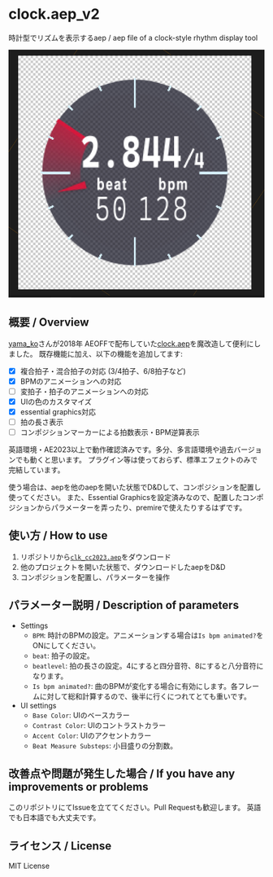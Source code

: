 # clock.aep_v2

時計型でリズムを表示するaep / aep file of a clock-style rhythm display tool

![thumbnail](assets/image.png)

## 概要 / Overview

[yama_ko](https://www.yama-ko.net/)さんが2018年 AEOFFで配布していた[clock.aep](https://x.com/yama_ko/status/1012951706005430272)を魔改造して便利にしました。
既存機能に加え、以下の機能を追加してます:

- [x] 複合拍子・混合拍子の対応 (3/4拍子、6/8拍子など)
- [x] BPMのアニメーションへの対応
- [ ] 変拍子・拍子のアニメーションへの対応
- [x] UIの色のカスタマイズ
- [x] essential graphics対応
- [ ] 拍の長さ表示
- [ ] コンポジションマーカーによる拍数表示・BPM逆算表示

英語環境・AE2023以上で動作確認済みです。多分、多言語環境や過去バージョンでも動くと思います。
プラグイン等は使っておらず、標準エフェクトのみで完結しています。

使う場合は、aepを他のaepを開いた状態でD&Dして、コンポジションを配置し使ってください。
また、Essential Graphicsを設定済みなので、配置したコンポジションからパラメーターを弄ったり、premireで使えたりするはずです。

## 使い方 / How to use

1. リポジトリから[`clk_cc2023.aep`](https://github.com/Aodaruma/clock.aep_v2/raw/refs/heads/main/clk_cc2023.aep)をダウンロード
2. 他のプロジェクトを開いた状態で、ダウンロードしたaepをD&D
3. コンポジションを配置し、パラメーターを操作

## パラメーター説明 / Description of parameters

- Settings
  - `BPM`: 時計のBPMの設定。アニメーションする場合は`Is bpm animated?`をONにしてください。
  - `beat`: 拍子の設定。
  - `beatlevel`: 拍の長さの設定。4にすると四分音符、8にすると八分音符になります。
  - `Is bpm animated?`: 曲のBPMが変化する場合に有効にします。各フレームに対して総和計算するので、後半に行くにつれてとても重いです。
- UI settings
  - `Base Color`: UIのベースカラー
  - `Contrast Color`: UIのコントラストカラー
  - `Accent Color`: UIのアクセントカラー
  - `Beat Measure Substeps`: 小目盛りの分割数。

## 改善点や問題が発生した場合 / If you have any improvements or problems

このリポジトリにてIssueを立ててください。Pull Requestも歓迎します。
英語でも日本語でも大丈夫です。

## ライセンス / License

MIT License
